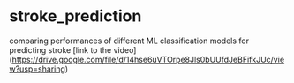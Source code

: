 # stroke_prediction
comparing performances of different ML classification models for predicting stroke
[link to the video] (https://drive.google.com/file/d/14hse6uVTOrpe8Jls0bUUfdJeBFifkJUc/view?usp=sharing)
